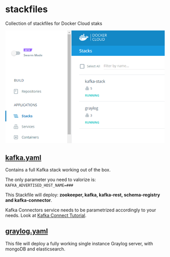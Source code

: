 # stackfiles
Collection of stackfiles for Docker Cloud staks

![](https://raw.githubusercontent.com/andrea-tomassi/stackfiles/master/DockerCloud.png "Docker Cloud")

## [kafka.yaml](https://github.com/andrea-tomassi/stackfiles/blob/master/kafka.yaml)
Contains a full Kafka stack working out of the box.

The only parameter you need to valorize is: `KAFKA_ADVERTISED_HOST_NAME=###`

This Stackfile will deploy: **zookeeper, kafka, kafka-rest, schema-registry and kafka-connector**.

Kafka Connectors service needs to be parametrized accordingly to your needs. Look at [Kafka Connect Tutorial](http://docs.confluent.io/3.0.1/cp-docker-images/docs/tutorials/connect-avro-jdbc.html?highlight=docker).

## [graylog.yaml](https://github.com/andrea-tomassi/stackfiles/blob/master/graylog.yaml)
This file will deploy a fully working single instance Graylog server, with mongoDB and elasticsearch. 
